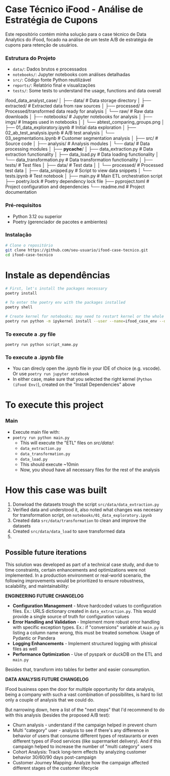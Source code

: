 # Case Técnico iFood - Análise de Estratégia de Cupons

Este repositório contém minha solução para o case técnico de Data Analytics do iFood, focado na análise de um teste A/B de estratégia de cupons para retenção de usuários.

### Estrutura do Projeto

- `data/`: Dados brutos e processados
- `notebooks/`: Jupyter notebooks com análises detalhadas
- `src/`: Código fonte Python reutilizável
- `reports/`: Relatório final e visualizações
- `tests/`: Some tests to understand the usage, functions and data overall

ifood_data_analyst_case/
│
├── data/                           # Data storage directory
│   ├── extracted/                  # Extracted data from raw sources
│   ├── processed/                  # Processed/transformed data ready for analysis
│   └── raw/                        # Raw data downloads
│
├── notebooks/                      # Jupyter notebooks for analysis
│   ├── imgs/                       # Images used in notebooks
│   │   └── abtest_comparing_groups.png
│   ├── 01_data_exploratory.ipynb   # Initial data exploration
│   ├── 02_ab_test_analysis.ipynb   # A/B test analysis
│   └── 03_segmentations.ipynb      # Customer segmentation analysis
│
├── src/                            # Source code
│   ├── analysis/                   # Analysis modules
│   └── data/                       # Data processing modules
│       ├── __pycache__/
│       ├── data_extraction.py      # Data extraction functionality
│       ├── data_load.py            # Data loading functionality
│       └── data_transformation.py  # Data transformation functionality
│
├── tests/                          # Test files
│   ├── data/                       # Test data
│   │   └── processed/              # Processed test data
│   ├── data_snipped.py             # Script to view data snippets
│   └── tests.ipynb                 # Test notebook
│
├── main.py                         # Main ETL orchestration script
├── poetry.lock                     # Poetry dependency lock file
├── pyproject.toml                  # Project configuration and dependencies
└── readme.md                       # Project documentation

### Pré-requisitos
- Python 3.12 ou superior
- Poetry (gerenciador de pacotes e ambientes)


### Instalação 

```bash
# Clone o repositório
git clone https://github.com/seu-usuario/ifood-case-tecnico.git
cd ifood-case-tecnico
```

# Instale as dependências
```bash
# First, let's install the packages necessary
poetry install 

# To enter the poetry env with the packages installed
poetry shell 

# Create kernel for notebooks; may need to restart kernel or the whole vscode/cursor/IDE of choice
poetry run python -m ipykernel install --user --name=ifood_case_env --display-name "Python (iFood Env)" 
```

### To execute a .py file
`poetry run python script_name.py`

### To execute a .ipynb file

- You can direcly open the .ipynb file in your IDE of choice (e.g. vscode). Or use `poetry run jupyter notebook`
- In either case, make sure that you selected the right kernel (`Python (iFood Env)`), created on the "Install Dependencies" above


# To execute this project

### Main 

- Execute main file with:
- `poetry run python main.py`
  - This will execute the "ETL" files on *src/data/*:
  - `data_extraction.py`
  - `data_transformation.py`
  - `data_load.py`
  - This should execute ~10min 
  - Now, you shoud have all necessary files for the rest of the analysis



# How this case was built

1. Donwload the datasets trough the script `src/data/data_extraction.py`
2. Verified data and understood it, also noted what changes was necesary for transformation script, on `notebooks/01_data_exploratory.ipynb`
3. Created data `src/data/transformation` to clean and improve the datasets
4. Created `src/data/data_load` to save transformed data
5. 


## Possible future iterations 

This solution was developed as part of a technical case study, and due to time constraints, certain enhancements and optimizations were not implemented. In a production environment or real-world scenario, the following improvements would be prioritized to ensure robustness, scalability, and maintainability:

**ENGINEERING FUTURE CHANGELOG**

- **Configuration Management** - Move hardcoded values to configuration files. Ex.: URLS dictionary created in `data_extraction.py`. This would provide a single source of truth for configuration values
- **Error Handling and Validation** -  Implement more robust error handling with specific exception types. Ex.: if "conversions" variable at `main.py` is listing a column name wrong, this must be treated somehow. Usage of Pydantic or Pandera
- **Logging Enhancements** - Implement structured logging with phisical files as well
- **Performance Optimization** - Use of pyspark or duckDB on the ETL and `main.py` 

Besides that, transform into tables for better and easier consumption. 

**DATA ANALYSIS FUTURE CHANGELOG**

IFood business open the door for multiple opportunity for data analysis, being a company with such a vast combination of possibilites, is hard to list only a couple of analysis that we could do. 

But narrowing down, here a list of the "next steps" that I'd recommend to do with this analysis (besides the proposed A/B test): 

- Churn analysis - understand if the campaign helped in prevent churn 
- Multi "category" user - analysis to see if there's any difference in behavior of users that consume different types of restaurants or even different types of iFood services (like supermarket delivery). And if this campaign helped to increase the number of "multi category" users
- Cohort Analysis: Track long-term effects by analyzing customer behavior 30/60/90 days post-campaign
- Customer Journey Mapping: Analyze how the campaign affected different stages of the customer lifecycle

